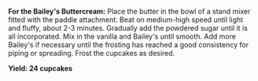 **For the Bailey's Buttercream:** Place the butter in the bowl of a stand mixer fitted with the
paddle attachment. Beat on medium-high speed until light and fluffy, about 2-3 minutes.
Gradually add the powdered sugar until it is all incorporated. Mix in the vanilla and Bailey's until
smooth. Add more Bailey's if necessary until the frosting has reached a good consistency for
piping or spreading. Frost the cupcakes as desired.

**Yield: 24 cupcakes**


